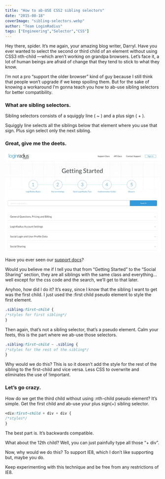 ```yaml
---
title: "How to ab-USE CSS2 sibling selectors"
date: "2015-08-18"
coverImage: "sibling-selectors.webp"
author: "Team LoginRadius"
tags: ["Engineering","Selector","CSS"]
---
```


Hey there, spider. It’s me again, your amazing blog writer, Darryl. Have you ever wanted to select the second or third child of an element without using CSS3 nth-child —which aren’t working on grandpa browsers. Let’s face it, a lot of human beings are afraid of change that they tend to stick to what they know.

I’m not a pro “support the older browser” kind of guy because I still think that people won’t upgrade if we keep spoiling them. But for the sake of knowing a workaround I’m gonna teach you how to ab-use sibling selectors for better compatibility.

### What are sibling selectors.

Sibling selectors consists of a squiggly line ( ~ ) and a plus sign ( + ).

Squiggly line selects all the siblings below that element where you use that sign. Plus sign select only the next sibling.

### Great, give me the deets.

![lr-home](lr-home.webp)

Have you ever seen our [support docs](https://docs.loginradius.com/)?  

Would you believe me if I tell you that from “Getting Started” to the “Social Sharing” section, they are all siblings with the same class and everything… well except for the css code and the search, we’ll get to that later.



Anyhoo, how did I do it? It’s easy, since I know that the sibling I want to get was the first child. I just used the :first child pseudo element to style the first element.
```css
.sibling:first-child {
/*styles for first sibling*/
}
```
  
Then again, that’s not a sibling selector, that’s a pseudo element. Calm your feets, this is the part where we ab-use those selectors.
```css
.sibling:first-child ~ .sibling {
/*styles for the rest of the sibling*/
}
```
  
Why would we do this? This is so it doesn’t add the style for the rest of the sibling to the first-child and vice versa. Less CSS to overwrite and eliminates the use of !important.

### Let’s go crazy.

How do we get the third child without using :nth-child pseudo element? It’s simple. Get the first child and ab-use your plus sign(+) sibling selector.
```css
<div:first-child + div + div {
/*styles*/
}
```
  
The best part is. It’s backwards compatible.

What about the 12th child? Well, you can just painfully type all those “+ div”.

Now, why would we do this? To support IE8, which I don’t like supporting but, maybe you do.

Keep experimenting with this technique and be free from any restrictions of IE8.
